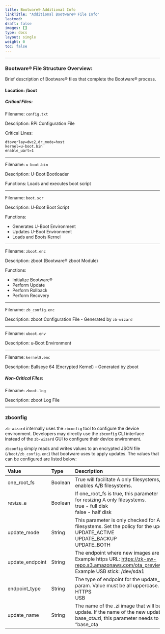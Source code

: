 ```yaml
---
title: Bootware® Additional Info
linkTitle: "Additional Bootware® File Info"
lastmod:
draft: false
images: []
type: docs
layout: single
weight: 0
toc: false
---
```


-----
### Bootware® File Structure Overview:

Brief description of Bootware® files that complete the Bootware® process.

#### Location: /boot

##### Critical Files:

Filename: `config.txt`

Description: RPi Configuration File

Critical Lines:
```
dtoverlay=dwc2,dr_mode=host
kernel=u-boot.bin
enable_uart=1
```

-----
Filename: `u-boot.bin`

Description: U-Boot Bootloader

Functions:  Loads and executes boot script

-----
Filename: `boot.scr`

Description: U-Boot Boot Script

Functions:

* Generates U-Boot Environment
* Updates U-Boot Environment
* Loads and Boots Kernel

-----
Filename: `zboot.enc`

Description: zboot (Bootware® zboot Module)

Functions:
* Initialize Bootware®
* Perform Update
* Perform Rollback
* Perform Recovery
				
-----
Filename: `zb_config.enc`

Description: zboot Configuration File - Generated by `zb-wizard`
				
-----
Filename: `uboot.env`

Description: u-Boot Environment
				
-----
Filename: `kernel8.enc`

Description: Bullseye 64 (Encrypted Kernel) - Generated by zboot

##### Non-Critical Files:

Filename: `zboot.log`

Description: zboot Log File

-----
### zbconfig

`zb-wizard` internally uses the `zbconfig` tool to configure the device environment. Developers may directly use the `zbconfig` CLI interface instead of the `zb-wizard` GUI to configure their device environment. 

`zbconfig` simply reads and writes values to an encrypted JSON file (`/boot/zb_config.enc`) that bootware uses to apply updates. The values that can be configured are listed below:

| Value | Type | Description |
| :-------- | :------- | :---------- |
| one_root_fs | Boolean | True will facilitate A only filesystems, while false enables A/B filesystems. |
| resize_a | Boolean | If one_root_fs is true, this parameter is checked for resizing A only filesystems.<br /> true - full disk<br />false - half disk |
| update_mode | String | This parameter is only checked for A/B filesystems. Set the policy for the updates: <br />UPDATE_ACTIVE <br />UPDATE_BACKUP <br />UPDATE_BOTH |
| update_endpoint | String | The endpoint where new images are pulled from. <br />Example https URL: https://zk-sw-repo.s3.amazonaws.com/ota_preview/base_ota.zi<br />Example USB stick: /dev/sda1 |
| endpoint_type | String | The type of endpoint for the update_endpoint param. Value must be all uppercase.<br />HTTPS<br />USB |
| update_name | String | The name of the .zi image that will be used for the update. If the name of the new update is base_ota.zi, this parameter needs to be named “base_ota

